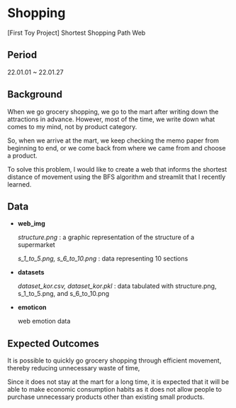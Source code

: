 # Shopping 
[First Toy Project] Shortest Shopping Path Web

## Period
22.01.01 ~ 22.01.27

## Background
When we go grocery shopping, we go to the mart after writing down the attractions in advance. However, most of the time, we write down what comes to my mind, not by product category.

So, when we arrive at the mart, we keep checking the memo paper from beginning to end, or we come back from where we came from and choose a product.

To solve this problem, I would like to create a web that informs the shortest distance of movement using the BFS algorithm and streamlit that I recently learned.


## Data
- **web_img**
  
  *structure.png* : a graphic representation of the structure of a supermarket
  
  *s_1_to_5.png, s_6_to_10.png* : data representing 10 sections

- **datasets**
  
  *dataset_kor.csv, dataset_kor.pkl* : data tabulated with structure.png, s_1_to_5.png, and s_6_to_10.png

- **emoticon**

  web emotion data 


## Expected Outcomes
It is possible to quickly go grocery shopping through efficient movement, thereby reducing unnecessary waste of time,

Since it does not stay at the mart for a long time, it is expected that it will be able to make economic consumption habits as it does not allow people to purchase unnecessary products other than existing small products.

